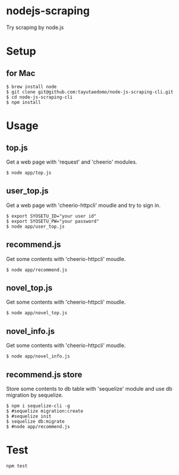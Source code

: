 # nodejs-scraping
Try scraping by node.js

# Setup
## for Mac
```
$ brew install node
$ git clone git@github.com:tayutaedomo/node-js-scraping-cli.git
$ cd node-js-scraping-cli
$ npm install
```

# Usage
## top.js
Get a web page with 'request' and 'cheerio' modules.

```
$ node app/top.js
```

## user_top.js
Get a web page with 'cheerio-httpcli' moudle and try to sign in.

```
$ export SYOSETU_ID="your user id"
$ export SYOSETU_PW="your password"
$ node app/user_top.js
```

## recommend.js
Get some contents with 'cheerio-httpcli' moudle.

```
$ node app/recommend.js
```

## novel_top.js
Get some contents with 'cheerio-httpcli' moudle.

```
$ node app/novel_top.js
```

## novel_info.js
Get some contents with 'cheerio-httpcli' moudle.

```
$ node app/novel_info.js
```

## recommend.js store
Store some contents to db table with 'sequelize' module and use db migration by sequelize.

```
$ npm i sequelize-cli -g
$ #sequelize migration:create
$ #sequelize init
$ sequelize db:migrate
$ #node app/recommend.js
```

# Test
```
npm test
```

